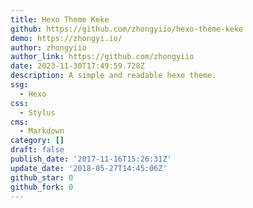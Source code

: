 ```yaml
---
title: Hexo Theme Keke
github: https://github.com/zhongyiio/hexo-theme-keke
demo: https://zhongyi.io/
author: zhongyiio
author_link: https://github.com/zhongyiio
date: 2023-11-30T17:49:59.728Z
description: A simple and readable hexo theme.
ssg:
  - Hexo
css:
  - Stylus
cms:
  - Markdown
category: []
draft: false
publish_date: '2017-11-16T15:26:31Z'
update_date: '2018-05-27T14:45:06Z'
github_star: 0
github_fork: 0
---
```

